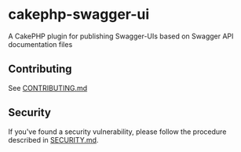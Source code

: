 # cakephp-swagger-ui
A CakePHP plugin for publishing Swagger-UIs based on Swagger API documentation files

## Contributing

See [CONTRIBUTING.md](.github/CONTRIBUTING.md)

## Security

If you've found a security vulnerability, please follow the procedure
described in [SECURITY.md](.github/SECURITY.md).
